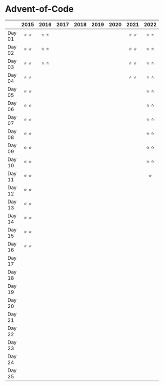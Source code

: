 # Advent-of-Code

|        |      2015     |      2016     |      2017     |      2018     |      2019     |      2020     |      2021     |      2022     |
| :----- | :-----------: | :-----------: | :-----------: | :-----------: | :-----------: | :-----------: | :-----------: | :-----------: |
| Day 01 | :star: :star: | :star: :star: |               |               |               |               | :star: :star: | :star: :star: |
| Day 02 | :star: :star: | :star: :star: |               |               |               |               | :star: :star: | :star: :star: |
| Day 03 | :star: :star: | :star: :star: |               |               |               |               | :star: :star: | :star: :star: |
| Day 04 | :star: :star: |               |               |               |               |               | :star: :star: | :star: :star: |
| Day 05 | :star: :star: |               |               |               |               |               |               | :star: :star: |
| Day 06 | :star: :star: |               |               |               |               |               |               | :star: :star: |
| Day 07 | :star: :star: |               |               |               |               |               |               | :star: :star: |
| Day 08 | :star: :star: |               |               |               |               |               |               | :star: :star: |
| Day 09 | :star: :star: |               |               |               |               |               |               | :star: :star: |
| Day 10 | :star: :star: |               |               |               |               |               |               | :star: :star: |
| Day 11 | :star: :star: |               |               |               |               |               |               | :star:        |
| Day 12 | :star: :star: |               |               |               |               |               |               |               |
| Day 13 | :star: :star: |               |               |               |               |               |               |               |
| Day 14 | :star: :star: |               |               |               |               |               |               |               |
| Day 15 | :star: :star: |               |               |               |               |               |               |               |
| Day 16 | :star: :star: |               |               |               |               |               |               |               |
| Day 17 |               |               |               |               |               |               |               |               |
| Day 18 |               |               |               |               |               |               |               |               |
| Day 19 |               |               |               |               |               |               |               |               |
| Day 20 |               |               |               |               |               |               |               |               |
| Day 21 |               |               |               |               |               |               |               |               |
| Day 22 |               |               |               |               |               |               |               |               |
| Day 23 |               |               |               |               |               |               |               |               |
| Day 24 |               |               |               |               |               |               |               |               |
| Day 25 |               |               |               |               |               |               |               |               |
